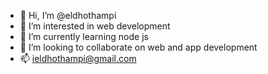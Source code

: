 - 👋 Hi, I’m @eldhothampi
- 👀 I’m interested in web development
- 🌱 I’m currently learning node js
- 💞️ I’m looking to collaborate on web and app development
- 📫 ieldhothampi@gmail.com

<!---
eldhothampi/eldhothampi is a ✨ special ✨ repository because its `README.md` (this file) appears on your GitHub profile.
You can click the Preview link to take a look at your changes.
--->
